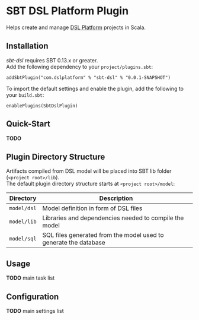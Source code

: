 SBT DSL Platform Plugin
=======================
Helps create and manage [DSL Platform](https://dsl-platform.com/) projects in Scala.


Installation
------------
_sbt-dsl_ requires SBT 0.13.x or greater.  
Add the following dependency to your `project/plugins.sbt`:

    addSbtPlugin("com.dslplatform" % "sbt-dsl" % "0.0.1-SNAPSHOT")

To import the default settings and enable the plugin, add the following to your `build.sbt`:

    enablePlugins(SbtDslPlugin)


Quick-Start
-----------
**TODO**


Plugin Directory Structure
--------------------------
Artifacts compiled from DSL model will be placed into SBT lib folder (`<project root>/lib`).  
The default plugin directory structure starts at `<project root>/model`:

| Directory   | Description                                                      |
|-------------|------------------------------------------------------------------|
| `model/dsl` | Model definition in form of DSL files                            |
| `model/lib` | Libraries and dependencies needed to compile the model           |
| `model/sql` | SQL files generated from the model used to generate the database |


Usage
-----
**TODO** main task list

Configuration
-------------
**TODO** main settings list
